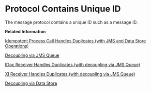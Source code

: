 <!-- loio99a34c3b28b6498586c178f3408779bd -->

# Protocol Contains Unique ID

The message protocol contains a unique ID such as a message ID.

**Related Information**  


[Idempotent Process Call Handles Duplicates \(with JMS and Data Store Operations\)](idempotent-process-call-handles-duplicates-with-jms-and-data-store-operations-727724f.md "")

[Decoupling via JMS Queue](decoupling-via-jms-queue-ecbde19.md "")

[IDoc Receiver Handles Duplicates \(with decoupling via JMS Queue\)](idoc-receiver-handles-duplicates-with-decoupling-via-jms-queue-776b640.md "The scenario described in this topic is similar to the scenario Decoupling via JMS Queue. A JMS queue is used to handle the retry of the message delivery if an error occurs. The receiver is idempotent, however here we describe how to ensure duplicate handling in case of an IDoc receiver instead of using SAP RM.")

[XI Receiver Handles Duplicates \(with decoupling via JMS Queue\)](xi-receiver-handles-duplicates-with-decoupling-via-jms-queue-bd19abf.md "The scenario described in this topic is similar to the scenario Decoupling via JMS Queue. A JMS queue is used to handle the retry of the message delivery if an error occurs. The receiver is idempotent, however here we describe how to ensure duplicate handling in case of an XI receiver instead of using SAP RM.")

[Decoupling via Data Store](decoupling-via-data-store-d115669.md "")

